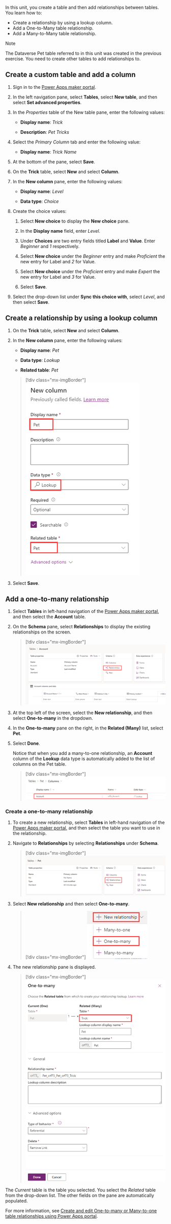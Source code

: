 In this unit, you create a table and then add relationships between tables. You learn how to:

- Create a relationship by using a lookup column.
- Add a One-to-Many table relationship.
- Add a Many-to-Many table relationship.

> [!NOTE]
> The Dataverse Pet table referred to in this unit was created in the previous exercise. You need to create other tables to add relationships to.

## Create a custom table and add a column

1. Sign in to the [Power Apps maker portal](https://make.powerapps.com/?azure-portal=true).

1. In the left navigation pane, select **Tables**, select **New table**, and then select **Set advanced properties**.

1. In the *Properties* table of the New table pane, enter the following values:

    - **Display name**: *Trick*

    - **Description**: *Pet Tricks*

1. Select the *Primary Column* tab and enter the following value:

    - **Display name**: *Trick Name*

1. At the bottom of the pane, select **Save**.

1. On the **Trick** table, select **New** and select **Column**.

1. In the **New column** pane, enter the following values:

    - **Display name**: *Level*

    - **Data type**: *Choice*

1. Create the choice values:

    1. Select **New choice** to display the **New choice** pane.

    1. In the **Display name** field, enter *Level*.

    1. Under **Choices** are two entry fields titled **Label** and **Value**. Enter *Beginner* and *1* respectively.

    1. Select **New choice** under the *Beginner* entry and make *Proficient* the new entry for Label and *2* for Value.

    1. Select **New choice** under the *Proficient* entry and make *Expert* the new entry for Label and *3* for Value.

    1. Select **Save**.

1. Select the drop-down list under **Sync this choice with**,  select *Level*, and then select **Save**.

## Create a relationship by using a lookup column

1. On the **Trick** table, select **New** and select **Column**.

1. In the **New column** pane, enter the following values:

    - **Display name**: *Pet*

    - **Data type**: *Lookup*

    - **Related table**: *Pet*

   > [!div class="mx-imgBorder"]
   > [![Screenshot of Pet lookup column.](../media/lookup-column.png)](../media/lookup-column.png#lightbox)

1. Select **Save**.

## Add a one-to-many relationship

1. Select **Tables** in left-hand navigation of the [Power Apps maker portal](https://make.powerapps.com/?azure-portal=true), and then select the **Account** table.

1. On the **Schema** pane, select **Relationships** to display the existing relationships on the screen.

   > [!div class="mx-imgBorder"]
   > [![Screenshot of the Schema pane with the relationships button highlighted.](../media/schema-relationships.png)](../media/schema-relationships.png#lightbox)

1. At the top left of the screen, select the **New relationship**, and then select **One-to-many** in the dropdown.

1. In the **One-to-many** pane on the right, in the **Related (Many)** list, select **Pet**.

1. Select **Done**.

   Notice that when you add a many-to-one relationship, an **Account** column of the **Lookup** data type is automatically added to the  list of columns on the Pet table.

   > [!div class="mx-imgBorder"]
   > [![Screenshot of the Account column of the lookup data type automatically added.](../media/updated-account-lookup-field.png)](../media/updated-account-lookup-field.png#lightbox)

### Create a one-to-many relationship

1. To create a new relationship, select **Tables** in left-hand navigation of the [Power Apps maker portal](https://make.powerapps.com/?azure-portal=true), and then select the table you want to use in the relationship.

1. Navigate to **Relationships** by selecting **Relationships** under **Schema**.

    > [!div class="mx-imgBorder"]
    > [![Screenshot of table properties with Relationships highlighted.](../media/table-navigation-relationships.png)](../media/table-navigation-relationships.png#lightbox)

1. Select **New relationship** and then select **One-to-many**.

    > [!div class="mx-imgBorder"]
    > [![Screenshot of new relationship types options.](../media/relationship-types.png)](../media/relationship-types.png#lightbox)

1. The new relationship pane is displayed.

    > [!div class="mx-imgBorder"]
    > [![Screenshot of the new table relationship pane.](../media/new-table-relationship.png)](../media/new-table-relationship.png#lightbox)

The *Current* table is the table you selected. You select the *Related* table from the drop-down list. The other fields on the pane are automatically populated.

For more information, see [Create and edit One-to-many or Many-to-one table relationships using Power Apps portal](/power-apps/maker/data-platform/create-edit-1n-relationships-portal/?azure-portal=true).
